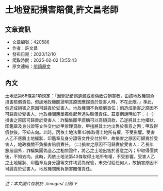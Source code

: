 # 土地登記損害賠償,許文昌老師

## 文章資訊
- 文章編號：420586
- 作者：許文昌
- 發布日期：2020/12/10
- 爬取時間：2025-02-02 13:55:43
- 原文連結：[閱讀原文](https://real-estate.get.com.tw/Columns/detail.aspx?no=420586)

## 內文
土地法第68條第1項規定：「因登記錯誤遺漏或虛偽致受損害者，由該地政機關負損害賠償責任。但該地政機關證明其原因應歸責於受害人時，不在此限。」準此，倘造成損害之原因可歸責於受害人，地政機關不負賠償責任；倘造成損害之原因不可歸責於受害人，地政機關應單獨負起無過失賠償責任。茲舉例說明如下：
(一)損害之原因可歸責於受害人：詐騙集團甲謊稱可以高額貸款，乙遂將其土地權狀、印鑑章及身分證等文件交付於甲辦理貸款，甲擅將其土地出售於善意之丙；甲取得價款後，不知去向。此時，丙依土地法第43條取得土地所有權，不受影響。受害人乙不應將土地權狀、印鑑章及身分證等文件交付於甲，故損害之原因可歸責於受害人，地政機關不負損害賠償責任。
(二)損害之原因不可歸責於受害人：乙長年旅居國外，詐騙集團偽造乙之相關證件，將乙之土地出售於善意之丙；甲取得價款後，不知去向。此時，丙依土地法第43條取得土地所有權，不受影響。受害人乙之土地權狀、印鑑章及身分證等文件均妥為保管，未交付給任何人，故損害原因不可歸責於受害人，地政機關應負損害賠償責任。

---
*注：本文圖片存放於 ./images/ 目錄下*
